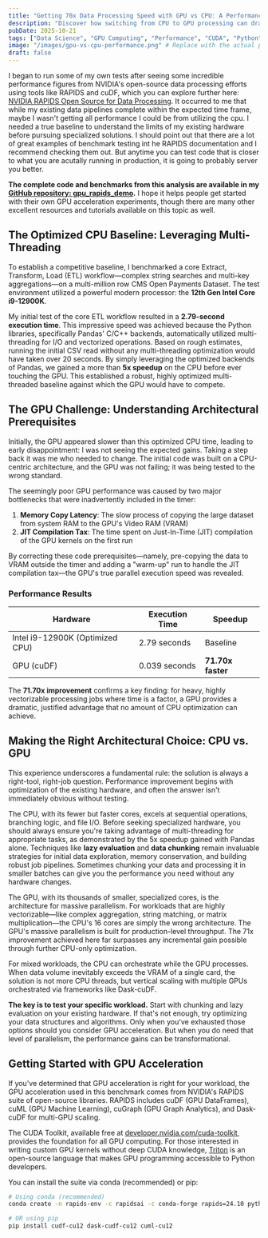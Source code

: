 ```yaml
---
title: "Getting 70x Data Processing Speed with GPU vs CPU: A Performance Deep Dive"
description: "Discover how switching from CPU to GPU processing can dramatically accelerate your data workflows, with real-world benchmarks and implementation strategies."
pubDate: 2025-10-21
tags: ["Data Science", "GPU Computing", "Performance", "CUDA", "Python", "Machine Learning"]
image: "/images/gpu-vs-cpu-performance.png" # Replace with the actual path to your cover image
draft: false
---
```


I began to run some of my own tests after seeing some incredible performance figures from NVIDIA's open-source data processing efforts using tools like RAPIDS and cuDF, which you can explore further here: [NVIDIA RAPIDS Open Source for Data Processing](https://rapids.ai/). It occurred to me that while my existing data pipelines complete within the expected time frame, maybe I wasn't getting all performance I could be from utilizing the cpu.  I needed a true baseline to understand the limits of my existing hardware before pursuing specialized solutions. I should point out that there are a lot of great examples of benchmark testing int he RAPIDS documentation and I recommend checking them out.  But anytime you can test code that is closer to what you are acutally running in production, it is going to probably server you better.

**The complete code and benchmarks from this analysis are available in my [GitHub repository: gpu_rapids_demo](https://github.com/TJAdryan/gpu_rapids_demo).** I hope it helps people get started with their own GPU acceleration experiments, though there are many other excellent resources and tutorials available on this topic as well.


## The Optimized CPU Baseline: Leveraging Multi-Threading

To establish a competitive baseline, I benchmarked a core Extract, Transform, Load (ETL) workflow—complex string searches and multi-key aggregations—on a multi-million row CMS Open Payments Dataset. The test environment utilized a powerful modern processor: the **12th Gen Intel Core i9-12900K**.

My initial test of the core ETL workflow resulted in a **2.79-second execution time**. This impressive speed was achieved because the Python libraries, specifically Pandas' C/C++ backends, automatically utilized multi-threading for I/O and vectorized operations. Based on rough estimates, running the initial CSV read without any multi-threading optimization would have taken over 20 seconds. By simply leveraging the optimized backends of Pandas, we gained a more than **5x speedup** on the CPU before ever touching the GPU. This established a robust, highly optimized multi-threaded baseline against which the GPU would have to compete.

## The GPU Challenge: Understanding Architectural Prerequisites

Initially, the GPU appeared slower than this optimized CPU time, leading to early disappointment: I was not seeing the expected gains. Taking a step back it was me who needed to change. The initial code was built on a CPU-centric architecture, and the GPU was not failing; it was being tested to the wrong standard.

The seemingly poor GPU performance was caused by two major bottlenecks that were inadvertently included in the timer:

1. **Memory Copy Latency**: The slow process of copying the large dataset from system RAM to the GPU's Video RAM (VRAM)
2. **JIT Compilation Tax**: The time spent on Just-In-Time (JIT) compilation of the GPU kernels on the first run

By correcting these code prerequisites—namely, pre-copying the data to VRAM outside the timer and adding a "warm-up" run to handle the JIT compilation tax—the GPU's true parallel execution speed was revealed.

### Performance Results

| Hardware | Execution Time | Speedup |
|----------|----------------|---------|
| Intel i9-12900K (Optimized CPU) | 2.79 seconds | Baseline |
| GPU (cuDF) | 0.039 seconds | **71.70x faster** |

The **71.70x improvement** confirms a key finding: for heavy, highly vectorizable processing jobs where time is a factor, a GPU provides a dramatic, justified advantage that no amount of CPU optimization can achieve.

## Making the Right Architectural Choice: CPU vs. GPU

This experience underscores a fundamental rule: the solution is always a right-tool, right-job question. Performance improvement begins with optimization of the existing hardware, and often the answer isn't immediately obvious without testing.

The CPU, with its fewer but faster cores, excels at sequential operations, branching logic, and file I/O. Before seeking specialized hardware, you should always ensure you're taking advantage of multi-threading for appropriate tasks, as demonstrated by the 5x speedup gained with Pandas alone. Techniques like **lazy evaluation** and **data chunking** remain invaluable strategies for initial data exploration, memory conservation, and building robust job pipelines. Sometimes chunking your data and processing it in smaller batches can give you the performance you need without any hardware changes.

The GPU, with its thousands of smaller, specialized cores, is the architecture for massive parallelism. For workloads that are highly vectorizable—like complex aggregation, string matching, or matrix multiplication—the CPU's 16 cores are simply the wrong architecture. The GPU's massive parallelism is built for production-level throughput. The 71x improvement achieved here far surpasses any incremental gain possible through further CPU-only optimization.

For mixed workloads, the CPU can orchestrate while the GPU processes. When data volume inevitably exceeds the VRAM of a single card, the solution is not more CPU threads, but vertical scaling with multiple GPUs orchestrated via frameworks like Dask-cuDF.

**The key is to test your specific workload.** Start with chunking and lazy evaluation on your existing hardware. If that's not enough, try optimizing your data structures and algorithms. Only when you've exhausted those options should you consider GPU acceleration. But when you do need that level of parallelism, the performance gains can be transformational.

## Getting Started with GPU Acceleration

If you've determined that GPU acceleration is right for your workload, the GPU acceleration used in this benchmark comes from NVIDIA's RAPIDS suite of open-source libraries. RAPIDS includes cuDF (GPU DataFrames), cuML (GPU Machine Learning), cuGraph (GPU Graph Analytics), and Dask-cuDF for multi-GPU scaling.

The CUDA Toolkit, available free at [developer.nvidia.com/cuda-toolkit](https://developer.nvidia.com/cuda-toolkit), provides the foundation for all GPU computing. For those interested in writing custom GPU kernels without deep CUDA knowledge, [Triton](https://triton-lang.org/) is an open-source language that makes GPU programming accessible to Python developers.

You can install the suite via conda (recommended) or pip:

```bash
# Using conda (recommended)
conda create -n rapids-env -c rapidsai -c conda-forge rapids=24.10 python=3.11 cudatoolkit=12.0

# OR using pip
pip install cudf-cu12 dask-cudf-cu12 cuml-cu12
```